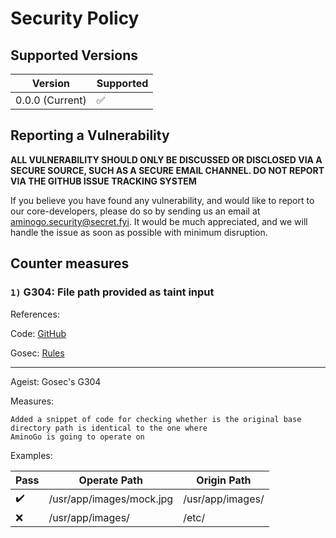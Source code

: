 # Security Policy

## Supported Versions

| Version | Supported          |
| ------- | ------------------ |
| 0.0.0 (Current)   | :white_check_mark: |

## Reporting a Vulnerability

**ALL VULNERABILITY SHOULD ONLY BE DISCUSSED OR DISCLOSED VIA A SECURE SOURCE, SUCH AS A SECURE EMAIL CHANNEL. DO NOT REPORT VIA THE GITHUB ISSUE TRACKING SYSTEM**

If you believe you have found any vulnerability, and would like to report to our core-developers, please do so by sending us an email at aminogo.security@secret.fyi. It would be much appreciated, and we will handle the issue as soon as possible with minimum disruption.

## Counter measures

### `1)` G304: File path provided as taint input

References:

Code: [GitHub](https://github.com/AminoJS/AminoGo/blob/eaa8f18a7c2fc029994951d357fcf9b59e84cd64/aminogo/upload_media.go#L118-L137)

Gosec: [Rules](https://github.com/securego/gosec#available-rules)

---

Ageist: Gosec's G304

Measures: 

    Added a snippet of code for checking whether is the original base directory path is identical to the one where
    AminoGo is going to operate on
    
Examples:

| Pass | Operate Path | Origin Path  |
|---|---|---|
| ✔️ | /usr/app/images/mock.jpg | /usr/app/images/  |
  ❌  | /usr/app/images/  | /etc/  |